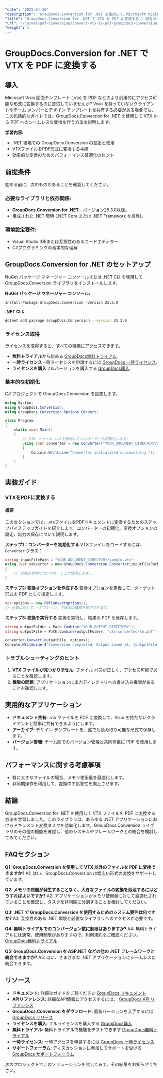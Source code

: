 ```yaml
---
"date": "2025-04-30"
"description": "GroupDocs.Conversion for .NET を使用して、Microsoft Visio 図面テンプレート (VTX) を PDF に変換する方法を学びましょう。開発者向けに設計されたこのステップバイステップガイドに従ってください。"
"title": "GroupDocs.Conversion for .NET で VTX を PDF に変換する | 総合ガイド"
"url": "/ja/net/pdf-conversion/convert-vtx-to-pdf-groupdocs-conversion-net/"
"weight": 1
---
```


# GroupDocs.Conversion for .NET で VTX を PDF に変換する

## 導入

Microsoft Visio 図面テンプレート (.vtx) を PDF などのより汎用的にアクセス可能な形式に変換するのに苦労していませんか? Visio を持っていないクライアントやチーム メンバーとデザイン テンプレートを共有する必要がある場合でも、この包括的なガイドでは、GroupDocs.Conversion for .NET を使用して VTX から PDF へのシームレスな変換を行う方法を説明します。 

**学習内容:**
- .NET 環境での GroupDocs.Conversion の設定と使用
- VTXファイルをPDF形式に変換する手順
- 効率的な変換のためのパフォーマンス最適化のヒント

## 前提条件

始める前に、次のものがあることを確認してください。

### 必要なライブラリと依存関係:
- **GroupDocs.Conversion for .NET** - バージョン25.3.0以降。
- 構成された .NET 環境 (.NET Core または .NET Framework を推奨)。

### 環境設定要件:
- Visual Studio IDEまたは互換性のあるコードエディター
- C#プログラミングの基本的な理解

## GroupDocs.Conversion for .NET のセットアップ

NuGet パッケージ マネージャー コンソールまたは .NET CLI を使用して GroupDocs.Conversion ライブラリをインストールします。

**NuGet パッケージ マネージャー コンソール:**
```shell
Install-Package GroupDocs.Conversion -Version 25.3.0
```

**.NET CLI:**
```bash
dotnet add package GroupDocs.Conversion --version 25.3.0
```

### ライセンス取得

ライセンスを取得すると、すべての機能にアクセスできます。
- **無料トライアル**から始める [GroupDocs無料トライアル](https://releases。groupdocs.com/conversion/net/).
- **一時ライセンス**一時ライセンスを申請するには [GroupDocs 一時ライセンス](https://purchase。groupdocs.com/temporary-license/).
- **ライセンスを購入**フルバージョンを購入する [GroupDocs購入](https://purchase。groupdocs.com/buy).

### 基本的な初期化

C# プロジェクトで GroupDocs.Conversion を設定します。

```csharp
using System;
using GroupDocs.Conversion;
using GroupDocs.Conversion.Options.Convert;

class Program
{
    static void Main()
    {
        // VTX ファイル パスを使用してコンバーターを初期化します。
        using (var converter = new Converter("YOUR_DOCUMENT_DIRECTORY/sample.vtx"))
        {
            Console.WriteLine("Converter initialized successfully.");
        }
    }
}
```

## 実装ガイド

### VTXをPDFに変換する

#### 概要
このセクションでは、.vtxファイルをPDFドキュメントに変換するためのステップバイステップガイドを紹介します。コンバーターの初期化、変換オプションの設定、出力の保存について説明します。

**ステップ1：コンバーターを初期化する**
VTXファイルをロードするには、 `Converter` クラス：
```csharp
string inputFilePath = "YOUR_DOCUMENT_DIRECTORY/sample.vtx";
using (var converter = new GroupDocs.Conversion.Converter(inputFilePath))
{
    // 以降の手順については、ここで説明します...
}
```

**ステップ2: 変換オプションを作成する**
変換オプションを定義して、ターゲット形式を PDF として指定します。
```csharp
var options = new PdfConvertOptions();
// 必要に応じて、「オプション」で追加の構成を設定できます。
```

**ステップ3: 変換を実行する**
変換を実行し、結果の PDF を保存します。
```csharp
string outputFolder = Path.Combine("YOUR_OUTPUT_DIRECTORY");
string outputFile = Path.Combine(outputFolder, "vtx-converted-to.pdf");

converter.Convert(outputFile, options);
Console.WriteLine($"Conversion completed. Output saved at: {outputFile}");
```

### トラブルシューティングのヒント
1. **VTX ファイルが見つかりません:** ファイル パスが正しく、アクセス可能であることを確認します。
2. **権限の問題:** アプリケーションに出力ディレクトリへの書き込み権限があることを確認します。

## 実用的なアプリケーション

- **ドキュメント共有:** .vtx ファイルを PDF に変換して、Visio を持たないクライアントと簡単に共有できるようにします。
- **アーカイブ:** デザイン テンプレートを、誰でも読み取り可能な形式で保存します。
- **バージョン管理:** チーム間でのバージョン管理と共同作業に PDF を使用します。

## パフォーマンスに関する考慮事項

- 特に大きなファイルの場合、メモリ使用量を最適化します。
- 非同期操作を利用して、変換中の応答性を向上させます。

## 結論

GroupDocs.Conversion for .NET を使用して VTX ファイルを PDF に変換する方法を学習しました。このライブラリは、あらゆる .NET アプリケーションにおけるドキュメント変換タスクを効率化します。GroupDocs.Conversion ライブラリのその他の機能を確認し、他のシステムやフレームワークとの統合を検討してみてください。

## FAQセクション

**Q1: GroupDocs.Conversion を使用して VTX 以外のファイルを PDF に変換できますか?**
A1: はい、GroupDocs.Conversion は幅広い形式の変換をサポートしています。

**Q2: メモリの問題が発生することなく、大きなファイルの変換を処理するにはどうすればよいですか?**
A2: アプリケーションがメモリ使用量に対して最適化されていることを確認し、タスクを非同期に分割することを検討してください。

**Q3: .NET で GroupDocs.Conversion を使用するためのシステム要件は何ですか?**
A3: 互換性のある .NET 環境と必要なライブラリへのアクセスが必要です。

**Q4: 無料トライアルでのコンバージョン数に制限はありますか?**
A4: 無料トライアルには通常、使用制限がありますので、利用規約をご確認ください。 [GroupDocs無料トライアル](https://releases。groupdocs.com/conversion/net/).

**Q5: GroupDocs.Conversion を ASP.NET などの他の .NET フレームワークと統合できますか?**
A5: はい、さまざまな .NET アプリケーションにシームレスに統合できます。

## リソース

- **ドキュメント:** 詳細なガイドをご覧ください [GroupDocs ドキュメント](https://docs.groupdocs.com/conversion/net/)
- **APIリファレンス:** 詳細なAPI情報にアクセスするには、 [GroupDocs API リファレンス](https://reference.groupdocs.com/conversion/net/)
- **GroupDocs.Conversion をダウンロード:** 最新バージョンを入手するには [GroupDocs リリース](https://releases.groupdocs.com/conversion/net/)
- **ライセンスを購入:** フルライセンスを購入する [GroupDocs購入](https://purchase.groupdocs.com/buy)
- **無料トライアル:** 無料トライアルで機能をテストできます [GroupDocs無料トライアル](https://releases.groupdocs.com/conversion/net/)
- **一時ライセンス:** 一時アクセスを申請するには [GroupDocs 一時ライセンス](https://purchase.groupdocs.com/temporary-license/)
- **サポートフォーラム:** ディスカッションに参加してサポートを受ける [GroupDocs サポートフォーラム](https://forum.groupdocs.com/c/conversion/10)

次のプロジェクトでこのソリューションを試してみて、その結果をお知らせください。